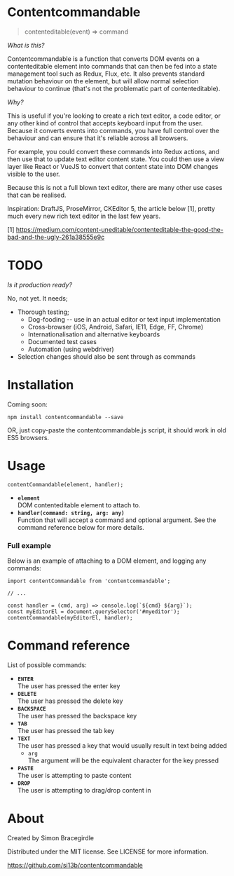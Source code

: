 # Contentcommandable

> contenteditable(event) => command

_What is this?_

Contentcommandable is a function that converts DOM events on a contenteditable element into commands that can then be fed into
a state management tool such as Redux, Flux, etc. It also prevents standard mutation behaviour on the element, but will
allow normal selection behaviour to continue (that's not the problematic part of contenteditable).

_Why?_

This is useful if you're looking to create a rich text editor, a code editor, or any other kind of control that accepts keyboard
input from the user. Because it converts events into commands, you have full control over the behaviour and can ensure that
it's reliable across all browsers.

For example, you could convert these commands into Redux actions, and then use that to update text editor content state. You could
then use a view layer like React or VueJS to convert that content state into DOM changes visible to the user.

Because this is not a full blown text editor, there are many other use cases that can be realised.

Inspiration: DraftJS, ProseMirror, CKEditor 5, the article below [1], pretty much every new rich text editor in the last few years.

[1] https://medium.com/content-uneditable/contenteditable-the-good-the-bad-and-the-ugly-261a38555e9c

# TODO

_Is it production ready?_

No, not yet. It needs;

* Thorough testing;
	* Dog-fooding -- use in an actual editor or text input implementation
	* Cross-browser (iOS, Android, Safari, IE11, Edge, FF, Chrome) 
	* Internationalisation and alternative keyboards
	* Documented test cases
	* Automation (using webdriver)
* Selection changes should also be sent through as commands

# Installation

Coming soon:

	npm install contentcommandable --save

OR, just copy-paste the contentcommandable.js script, it should work in old ES5 browsers.

# Usage

	contentCommandable(element, handler);
	
* **`element`**
<br>DOM contenteditable element to attach to. 
* **`handler(command: string, arg: any)`**
<br>Function that will accept a command and optional argument. See the command reference below for more details.


### Full example

Below is an example of attaching to a DOM element, and logging any commands:

	import contentCommandable from 'contentcommandable';
	 
	// ...
	 
	const handler = (cmd, arg) => console.log(`${cmd} ${arg}`);
	const myEditorEl = document.querySelector('#myeditor');
	contentCommandable(myEditorEl, handler);


# Command reference

List of possible commands:

* **`ENTER`**
<br>The user has pressed the enter key
* **`DELETE`**
<br>The user has pressed the delete key
* **`BACKSPACE`**
<br>The user has pressed the backspace key
* **`TAB`**
<br>The user has pressed the tab key
* **`TEXT`**
<br>The user has pressed a key that would usually result in text being added
	* `arg`
	<br>The argument will be the equivalent character for the key pressed
* **`PASTE`**
<br>The user is attempting to paste content
* **`DROP`**
<br>The user is attempting to drag/drop content in

# About

Created by Simon Bracegirdle

Distributed under the MIT license. See LICENSE for more information.

https://github.com/si13b/contentcommandable
